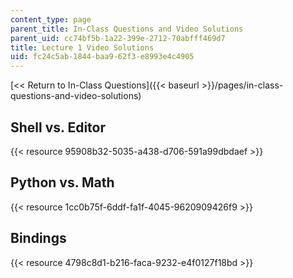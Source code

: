 ```yaml
---
content_type: page
parent_title: In-Class Questions and Video Solutions
parent_uid: cc74bf5b-1a22-399e-2712-70abfff469d7
title: Lecture 1 Video Solutions
uid: fc24c5ab-1844-baa9-62f3-e8993e4c4905
---
```


[<< Return to In-Class Questions]({{< baseurl >}}/pages/in-class-questions-and-video-solutions)

Shell vs. Editor
----------------

{{< resource 95908b32-5035-a438-d706-591a99dbdaef >}}

Python vs. Math
---------------

{{< resource 1cc0b75f-6ddf-fa1f-4045-9620909426f9 >}}

Bindings
--------

{{< resource 4798c8d1-b216-faca-9232-e4f0127f18bd >}}